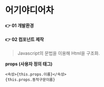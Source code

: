 어기야디어차
====



#### 👉 01 개발환경




#### 👉 02 컴포넌트 제작
  > Javascript의 문법을 이용해 Html을 구조화.



**props (사용자 정의 태그)**
  ```
  <속성>{this.props.이름}</속성>
  {this.props.동작구문이름}
  ```